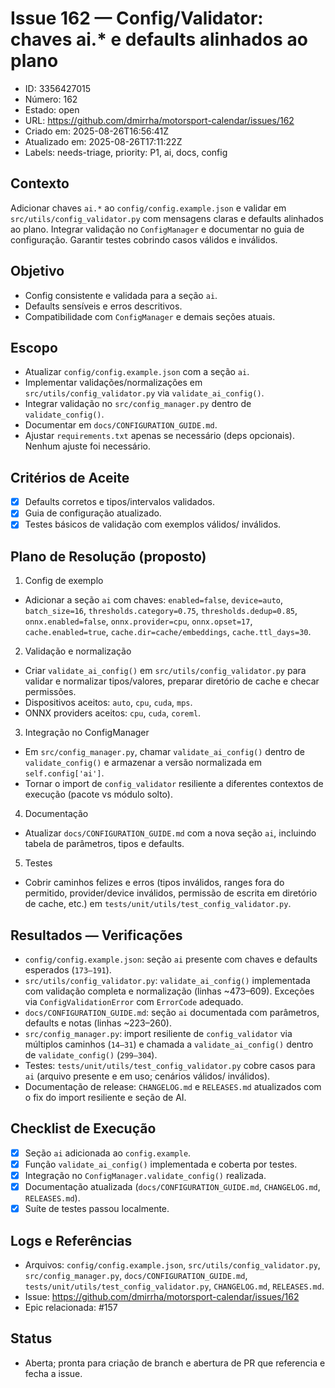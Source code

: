 # Issue 162 — Config/Validator: chaves ai.* e defaults alinhados ao plano

- ID: 3356427015
- Número: 162
- Estado: open
- URL: https://github.com/dmirrha/motorsport-calendar/issues/162
- Criado em: 2025-08-26T16:56:41Z
- Atualizado em: 2025-08-26T17:11:22Z
- Labels: needs-triage, priority: P1, ai, docs, config

## Contexto
Adicionar chaves `ai.*` ao `config/config.example.json` e validar em `src/utils/config_validator.py` com mensagens claras e defaults alinhados ao plano. Integrar validação no `ConfigManager` e documentar no guia de configuração. Garantir testes cobrindo casos válidos e inválidos.

## Objetivo
- Config consistente e validada para a seção `ai`.
- Defaults sensíveis e erros descritivos.
- Compatibilidade com `ConfigManager` e demais seções atuais.

## Escopo
- Atualizar `config/config.example.json` com a seção `ai`.
- Implementar validações/normalizações em `src/utils/config_validator.py` via `validate_ai_config()`.
- Integrar validação no `src/config_manager.py` dentro de `validate_config()`.
- Documentar em `docs/CONFIGURATION_GUIDE.md`.
- Ajustar `requirements.txt` apenas se necessário (deps opcionais). Nenhum ajuste foi necessário.

## Critérios de Aceite
- [x] Defaults corretos e tipos/intervalos validados.
- [x] Guia de configuração atualizado.
- [x] Testes básicos de validação com exemplos válidos/ inválidos.

## Plano de Resolução (proposto)
1) Config de exemplo
- Adicionar a seção `ai` com chaves: `enabled=false`, `device=auto`, `batch_size=16`, `thresholds.category=0.75`, `thresholds.dedup=0.85`, `onnx.enabled=false`, `onnx.provider=cpu`, `onnx.opset=17`, `cache.enabled=true`, `cache.dir=cache/embeddings`, `cache.ttl_days=30`.

2) Validação e normalização
- Criar `validate_ai_config()` em `src/utils/config_validator.py` para validar e normalizar tipos/valores, preparar diretório de cache e checar permissões.
- Dispositivos aceitos: `auto`, `cpu`, `cuda`, `mps`.
- ONNX providers aceitos: `cpu`, `cuda`, `coreml`.

3) Integração no ConfigManager
- Em `src/config_manager.py`, chamar `validate_ai_config()` dentro de `validate_config()` e armazenar a versão normalizada em `self.config['ai']`.
- Tornar o import de `config_validator` resiliente a diferentes contextos de execução (pacote vs módulo solto).

4) Documentação
- Atualizar `docs/CONFIGURATION_GUIDE.md` com a nova seção `ai`, incluindo tabela de parâmetros, tipos e defaults.

5) Testes
- Cobrir caminhos felizes e erros (tipos inválidos, ranges fora do permitido, provider/device inválidos, permissão de escrita em diretório de cache, etc.) em `tests/unit/utils/test_config_validator.py`.

## Resultados — Verificações
- `config/config.example.json`: seção `ai` presente com chaves e defaults esperados (`173–191`).
- `src/utils/config_validator.py`: `validate_ai_config()` implementada com validação completa e normalização (linhas ~473–609). Exceções via `ConfigValidationError` com `ErrorCode` adequado.
- `docs/CONFIGURATION_GUIDE.md`: seção `ai` documentada com parâmetros, defaults e notas (linhas ~223–260).
- `src/config_manager.py`: import resiliente de `config_validator` via múltiplos caminhos (`14–31`) e chamada a `validate_ai_config()` dentro de `validate_config()` (`299–304`).
- Testes: `tests/unit/utils/test_config_validator.py` cobre casos para `ai` (arquivo presente e em uso; cenários válidos/ inválidos).
- Documentação de release: `CHANGELOG.md` e `RELEASES.md` atualizados com o fix do import resiliente e seção de AI.

## Checklist de Execução
- [x] Seção `ai` adicionada ao `config.example`.
- [x] Função `validate_ai_config()` implementada e coberta por testes.
- [x] Integração no `ConfigManager.validate_config()` realizada.
- [x] Documentação atualizada (`docs/CONFIGURATION_GUIDE.md`, `CHANGELOG.md`, `RELEASES.md`).
- [x] Suíte de testes passou localmente.

## Logs e Referências
- Arquivos: `config/config.example.json`, `src/utils/config_validator.py`, `src/config_manager.py`, `docs/CONFIGURATION_GUIDE.md`, `tests/unit/utils/test_config_validator.py`, `CHANGELOG.md`, `RELEASES.md`.
- Issue: https://github.com/dmirrha/motorsport-calendar/issues/162
- Epic relacionada: #157

## Status
- Aberta; pronta para criação de branch e abertura de PR que referencia e fecha a issue.
